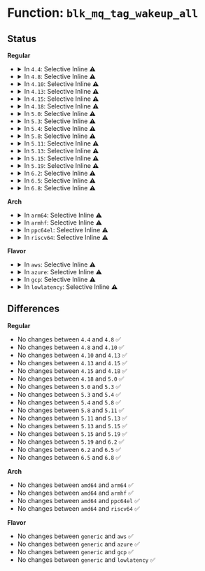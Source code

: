 # Function: <code>blk_mq_tag_wakeup_all</code>

## Status
<b>Regular</b>
<ul>
<li>
<details>
<summary>In <code>4.4</code>: Selective Inline ⚠️</summary>

```c
void blk_mq_tag_wakeup_all(struct blk_mq_tags *tags, bool include_reserve);
```

**Collision:** Unique Global

**Inline:** Selective

**Transformation:** False

**Instances:**

```
In block/blk-mq-tag.c (ffffffff813c7530)
Location: block/blk-mq-tag.c:73
Inline: True
Direct callers:
  - block/blk-mq.c:blk_mq_wake_waiters
  - block/blk-mq-tag.c:__blk_mq_tag_idle
  - block/blk-mq-tag.c:blk_mq_tag_update_depth
```
**Symbols:**

```
ffffffff813c7530-ffffffff813c75bc: blk_mq_tag_wakeup_all (STB_GLOBAL)
```
</details>
</li>
<li>
<details>
<summary>In <code>4.8</code>: Selective Inline ⚠️</summary>

```c
void blk_mq_tag_wakeup_all(struct blk_mq_tags *tags, bool include_reserve);
```

**Collision:** Unique Global

**Inline:** Selective

**Transformation:** False

**Instances:**

```
In block/blk-mq-tag.c (ffffffff8140b760)
Location: block/blk-mq-tag.c:73
Inline: True
Direct callers:
  - block/blk-mq.c:blk_mq_wake_waiters
  - block/blk-mq-tag.c:blk_mq_tag_update_depth
  - block/blk-mq-tag.c:__blk_mq_tag_idle
```
**Symbols:**

```
ffffffff8140b760-ffffffff8140b7f2: blk_mq_tag_wakeup_all (STB_GLOBAL)
```
</details>
</li>
<li>
<details>
<summary>In <code>4.10</code>: Selective Inline ⚠️</summary>

```c
void blk_mq_tag_wakeup_all(struct blk_mq_tags *tags, bool include_reserve);
```

**Collision:** Unique Global

**Inline:** Selective

**Transformation:** False

**Instances:**

```
In block/blk-mq-tag.c (ffffffff814262dd)
Location: block/blk-mq-tag.c:39
Inline: True
Inline callers:
  - block/blk-mq-tag.c:blk_mq_tag_update_depth
  - block/blk-mq-tag.c:__blk_mq_tag_idle
Direct callers:
  - block/blk-mq.c:blk_mq_wake_waiters
```
**Symbols:**

```
ffffffff81425e20-ffffffff81425e4e: blk_mq_tag_wakeup_all (STB_GLOBAL)
```
</details>
</li>
<li>
<details>
<summary>In <code>4.13</code>: Selective Inline ⚠️</summary>

```c
void blk_mq_tag_wakeup_all(struct blk_mq_tags *tags, bool include_reserve);
```

**Collision:** Unique Global

**Inline:** Selective

**Transformation:** False

**Instances:**

```
In block/blk-mq-tag.c (ffffffff81433a1e)
Location: block/blk-mq-tag.c:39
Inline: True
Inline callers:
  - block/blk-mq-tag.c:__blk_mq_tag_idle
Direct callers:
  - block/blk-mq.c:blk_mq_wake_waiters
```
**Symbols:**

```
ffffffff814339d0-ffffffff814339fe: blk_mq_tag_wakeup_all (STB_GLOBAL)
```
</details>
</li>
<li>
<details>
<summary>In <code>4.15</code>: Selective Inline ⚠️</summary>

```c
void blk_mq_tag_wakeup_all(struct blk_mq_tags *tags, bool include_reserve);
```

**Collision:** Unique Global

**Inline:** Selective

**Transformation:** False

**Instances:**

```
In block/blk-mq-tag.c (ffffffff8145f6de)
Location: block/blk-mq-tag.c:39
Inline: True
Inline callers:
  - block/blk-mq-tag.c:__blk_mq_tag_idle
Direct callers:
  - block/blk-mq.c:blk_mq_wake_waiters
```
**Symbols:**

```
ffffffff8145f690-ffffffff8145f6be: blk_mq_tag_wakeup_all (STB_GLOBAL)
```
</details>
</li>
<li>
<details>
<summary>In <code>4.18</code>: Selective Inline ⚠️</summary>

```c
void blk_mq_tag_wakeup_all(struct blk_mq_tags *tags, bool include_reserve);
```

**Collision:** Unique Global

**Inline:** Selective

**Transformation:** False

**Instances:**

```
In block/blk-mq-tag.c (ffffffff81492fbf)
Location: block/blk-mq-tag.c:42
Inline: True
Inline callers:
  - block/blk-mq-tag.c:__blk_mq_tag_idle
Direct callers:
  - block/blk-mq.c:blk_mq_wake_waiters
```
**Symbols:**

```
ffffffff81492f60-ffffffff81492f93: blk_mq_tag_wakeup_all (STB_GLOBAL)
```
</details>
</li>
<li>
<details>
<summary>In <code>5.0</code>: Selective Inline ⚠️</summary>

```c
void blk_mq_tag_wakeup_all(struct blk_mq_tags *tags, bool include_reserve);
```

**Collision:** Unique Global

**Inline:** Selective

**Transformation:** False

**Instances:**

```
In block/blk-mq-tag.c (ffffffff814acedf)
Location: block/blk-mq-tag.c:42
Inline: True
Inline callers:
  - block/blk-mq-tag.c:__blk_mq_tag_idle
Direct callers:
  - block/blk-mq.c:blk_mq_wake_waiters
```
**Symbols:**

```
ffffffff814ace80-ffffffff814aceb3: blk_mq_tag_wakeup_all (STB_GLOBAL)
```
</details>
</li>
<li>
<details>
<summary>In <code>5.3</code>: Selective Inline ⚠️</summary>

```c
void blk_mq_tag_wakeup_all(struct blk_mq_tags *tags, bool include_reserve);
```

**Collision:** Unique Global

**Inline:** Selective

**Transformation:** False

**Instances:**

```
In block/blk-mq-tag.c (ffffffff814db1ee)
Location: block/blk-mq-tag.c:43
Inline: True
Inline callers:
  - block/blk-mq-tag.c:__blk_mq_tag_idle
Direct callers:
  - block/blk-mq.c:blk_mq_wake_waiters
```
**Symbols:**

```
ffffffff814db190-ffffffff814db1c3: blk_mq_tag_wakeup_all (STB_GLOBAL)
```
</details>
</li>
<li>
<details>
<summary>In <code>5.4</code>: Selective Inline ⚠️</summary>

```c
void blk_mq_tag_wakeup_all(struct blk_mq_tags *tags, bool include_reserve);
```

**Collision:** Unique Global

**Inline:** Selective

**Transformation:** False

**Instances:**

```
In block/blk-mq-tag.c (ffffffff814f461e)
Location: block/blk-mq-tag.c:44
Inline: True
Inline callers:
  - block/blk-mq-tag.c:__blk_mq_tag_idle
Direct callers:
  - block/blk-mq.c:blk_mq_wake_waiters
```
**Symbols:**

```
ffffffff814f45c0-ffffffff814f45f3: blk_mq_tag_wakeup_all (STB_GLOBAL)
```
</details>
</li>
<li>
<details>
<summary>In <code>5.8</code>: Selective Inline ⚠️</summary>

```c
void blk_mq_tag_wakeup_all(struct blk_mq_tags *tags, bool include_reserve);
```

**Collision:** Unique Global

**Inline:** Selective

**Transformation:** False

**Instances:**

```
In block/blk-mq-tag.c (ffffffff81554c9e)
Location: block/blk-mq-tag.c:36
Inline: True
Inline callers:
  - block/blk-mq-tag.c:__blk_mq_tag_idle
Direct callers:
  - block/blk-mq.c:blk_mq_wake_waiters
```
**Symbols:**

```
ffffffff81554c40-ffffffff81554c73: blk_mq_tag_wakeup_all (STB_GLOBAL)
```
</details>
</li>
<li>
<details>
<summary>In <code>5.11</code>: Selective Inline ⚠️</summary>

```c
void blk_mq_tag_wakeup_all(struct blk_mq_tags *tags, bool include_reserve);
```

**Collision:** Unique Global

**Inline:** Selective

**Transformation:** False

**Instances:**

```
In block/blk-mq-tag.c (ffffffff81571448)
Location: block/blk-mq-tag.c:45
Inline: True
Inline callers:
  - block/blk-mq-tag.c:__blk_mq_tag_idle
Direct callers:
  - block/blk-mq.c:blk_mq_wake_waiters
```
**Symbols:**

```
ffffffff815713d0-ffffffff81571403: blk_mq_tag_wakeup_all (STB_GLOBAL)
```
</details>
</li>
<li>
<details>
<summary>In <code>5.13</code>: Selective Inline ⚠️</summary>

```c
void blk_mq_tag_wakeup_all(struct blk_mq_tags *tags, bool include_reserve);
```

**Collision:** Unique Global

**Inline:** Selective

**Transformation:** False

**Instances:**

```
In block/blk-mq-tag.c (ffffffff81579478)
Location: block/blk-mq-tag.c:45
Inline: True
Inline callers:
  - block/blk-mq-tag.c:__blk_mq_tag_idle
Direct callers:
  - block/blk-mq.c:blk_mq_wake_waiters
```
**Symbols:**

```
ffffffff81579400-ffffffff81579433: blk_mq_tag_wakeup_all (STB_GLOBAL)
```
</details>
</li>
<li>
<details>
<summary>In <code>5.15</code>: Selective Inline ⚠️</summary>

```c
void blk_mq_tag_wakeup_all(struct blk_mq_tags *tags, bool include_reserve);
```

**Collision:** Unique Global

**Inline:** Selective

**Transformation:** False

**Instances:**

```
In block/blk-mq-tag.c (ffffffff815de6b8)
Location: block/blk-mq-tag.c:46
Inline: True
Inline callers:
  - block/blk-mq-tag.c:__blk_mq_tag_idle
Direct callers:
  - block/blk-mq.c:blk_mq_wake_waiters
```
**Symbols:**

```
ffffffff815de640-ffffffff815de673: blk_mq_tag_wakeup_all (STB_GLOBAL)
```
</details>
</li>
<li>
<details>
<summary>In <code>5.19</code>: Selective Inline ⚠️</summary>

```c
void blk_mq_tag_wakeup_all(struct blk_mq_tags *tags, bool include_reserve);
```

**Collision:** Unique Global

**Inline:** Selective

**Transformation:** False

**Instances:**

```
In block/blk-mq-tag.c (ffffffff8168c866)
Location: block/blk-mq-tag.c:68
Inline: True
Inline callers:
  - block/blk-mq-tag.c:__blk_mq_tag_idle
Direct callers:
  - block/blk-mq.c:blk_mq_wake_waiters
```
**Symbols:**

```
ffffffff8168c7d0-ffffffff8168c813: blk_mq_tag_wakeup_all (STB_GLOBAL)
```
</details>
</li>
<li>
<details>
<summary>In <code>6.2</code>: Selective Inline ⚠️</summary>

```c
void blk_mq_tag_wakeup_all(struct blk_mq_tags *tags, bool include_reserve);
```

**Collision:** Unique Global

**Inline:** Selective

**Transformation:** False

**Instances:**

```
In block/blk-mq-tag.c (ffffffff8174b036)
Location: block/blk-mq-tag.c:64
Inline: True
Inline callers:
  - block/blk-mq-tag.c:__blk_mq_tag_idle
Direct callers:
  - block/blk-mq.c:blk_mq_wake_waiters
```
**Symbols:**

```
ffffffff8174af90-ffffffff8174afd3: blk_mq_tag_wakeup_all (STB_GLOBAL)
```
</details>
</li>
<li>
<details>
<summary>In <code>6.5</code>: Selective Inline ⚠️</summary>

```c
void blk_mq_tag_wakeup_all(struct blk_mq_tags *tags, bool include_reserve);
```

**Collision:** Unique Global

**Inline:** Selective

**Transformation:** False

**Instances:**

```
In block/blk-mq-tag.c (ffffffff8178775e)
Location: block/blk-mq-tag.c:69
Inline: True
Inline callers:
  - block/blk-mq-tag.c:__blk_mq_tag_idle
Direct callers:
  - block/blk-mq.c:blk_mq_wake_waiters
```
**Symbols:**

```
ffffffff817876a0-ffffffff817876e3: blk_mq_tag_wakeup_all (STB_GLOBAL)
```
</details>
</li>
<li>
<details>
<summary>In <code>6.8</code>: Selective Inline ⚠️</summary>

```c
void blk_mq_tag_wakeup_all(struct blk_mq_tags *tags, bool include_reserve);
```

**Collision:** Unique Global

**Inline:** Selective

**Transformation:** False

**Instances:**

```
In block/blk-mq-tag.c (ffffffff817c9e2b)
Location: block/blk-mq-tag.c:69
Inline: True
Inline callers:
  - block/blk-mq-tag.c:__blk_mq_tag_idle
Direct callers:
  - block/blk-mq.c:blk_mq_wake_waiters
```
**Symbols:**

```
ffffffff817c9d70-ffffffff817c9db3: blk_mq_tag_wakeup_all (STB_GLOBAL)
```
</details>
</li>
</ul>
<b>Arch</b>
<ul>
<li>
<details>
<summary>In <code>arm64</code>: Selective Inline ⚠️</summary>

```c
void blk_mq_tag_wakeup_all(struct blk_mq_tags *tags, bool include_reserve);
```

**Collision:** Unique Global

**Inline:** Selective

**Transformation:** False

**Instances:**

```
In block/blk-mq-tag.c (ffff8000105f437c)
Location: block/blk-mq-tag.c:44
Inline: True
Inline callers:
  - block/blk-mq-tag.c:__blk_mq_tag_idle
Direct callers:
  - block/blk-mq.c:blk_mq_wake_waiters
```
**Symbols:**

```
ffff8000105f42b0-ffff8000105f42f8: blk_mq_tag_wakeup_all (STB_GLOBAL)
```
</details>
</li>
<li>
<details>
<summary>In <code>armhf</code>: Selective Inline ⚠️</summary>

```c
void blk_mq_tag_wakeup_all(struct blk_mq_tags *tags, bool include_reserve);
```

**Collision:** Unique Global

**Inline:** Selective

**Transformation:** False

**Instances:**

```
In block/blk-mq-tag.c (c07a0000)
Location: block/blk-mq-tag.c:44
Inline: True
Inline callers:
  - block/blk-mq-tag.c:__blk_mq_tag_idle
Direct callers:
  - block/blk-mq.c:blk_mq_wake_waiters
```
**Symbols:**

```
c079ff7c-c079ffb4: blk_mq_tag_wakeup_all (STB_GLOBAL)
```
</details>
</li>
<li>
<details>
<summary>In <code>ppc64el</code>: Selective Inline ⚠️</summary>

```c
void blk_mq_tag_wakeup_all(struct blk_mq_tags *tags, bool include_reserve);
```

**Collision:** Unique Global

**Inline:** Selective

**Transformation:** False

**Instances:**

```
In block/blk-mq-tag.c (c00000000078bb8c)
Location: block/blk-mq-tag.c:44
Inline: True
Inline callers:
  - block/blk-mq-tag.c:__blk_mq_tag_idle
Direct callers:
  - block/blk-mq.c:blk_mq_wake_waiters
```
**Symbols:**

```
c00000000078baa0-c00000000078bb24: blk_mq_tag_wakeup_all (STB_GLOBAL)
```
</details>
</li>
<li>
<details>
<summary>In <code>riscv64</code>: Selective Inline ⚠️</summary>

```c
void blk_mq_tag_wakeup_all(struct blk_mq_tags *tags, bool include_reserve);
```

**Collision:** Unique Global

**Inline:** Selective

**Transformation:** False

**Instances:**

```
In block/blk-mq-tag.c (ffffffe0004323f6)
Location: block/blk-mq-tag.c:44
Inline: True
Inline callers:
  - block/blk-mq-tag.c:__blk_mq_tag_idle
Direct callers:
  - block/blk-mq.c:blk_mq_wake_waiters
```
**Symbols:**

```
ffffffe000432376-ffffffe0004323c4: blk_mq_tag_wakeup_all (STB_GLOBAL)
```
</details>
</li>
</ul>
<b>Flavor</b>
<ul>
<li>
<details>
<summary>In <code>aws</code>: Selective Inline ⚠️</summary>

```c
void blk_mq_tag_wakeup_all(struct blk_mq_tags *tags, bool include_reserve);
```

**Collision:** Unique Global

**Inline:** Selective

**Transformation:** False

**Instances:**

```
In block/blk-mq-tag.c (ffffffff814ecbfe)
Location: block/blk-mq-tag.c:44
Inline: True
Inline callers:
  - block/blk-mq-tag.c:__blk_mq_tag_idle
Direct callers:
  - block/blk-mq.c:blk_mq_wake_waiters
```
**Symbols:**

```
ffffffff814ecba0-ffffffff814ecbd3: blk_mq_tag_wakeup_all (STB_GLOBAL)
```
</details>
</li>
<li>
<details>
<summary>In <code>azure</code>: Selective Inline ⚠️</summary>

```c
void blk_mq_tag_wakeup_all(struct blk_mq_tags *tags, bool include_reserve);
```

**Collision:** Unique Global

**Inline:** Selective

**Transformation:** False

**Instances:**

```
In block/blk-mq-tag.c (ffffffff814dd14e)
Location: block/blk-mq-tag.c:44
Inline: True
Inline callers:
  - block/blk-mq-tag.c:__blk_mq_tag_idle
Direct callers:
  - block/blk-mq.c:blk_mq_wake_waiters
```
**Symbols:**

```
ffffffff814dd0f0-ffffffff814dd123: blk_mq_tag_wakeup_all (STB_GLOBAL)
```
</details>
</li>
<li>
<details>
<summary>In <code>gcp</code>: Selective Inline ⚠️</summary>

```c
void blk_mq_tag_wakeup_all(struct blk_mq_tags *tags, bool include_reserve);
```

**Collision:** Unique Global

**Inline:** Selective

**Transformation:** False

**Instances:**

```
In block/blk-mq-tag.c (ffffffff814e8c8e)
Location: block/blk-mq-tag.c:44
Inline: True
Inline callers:
  - block/blk-mq-tag.c:__blk_mq_tag_idle
Direct callers:
  - block/blk-mq.c:blk_mq_wake_waiters
```
**Symbols:**

```
ffffffff814e8c30-ffffffff814e8c63: blk_mq_tag_wakeup_all (STB_GLOBAL)
```
</details>
</li>
<li>
<details>
<summary>In <code>lowlatency</code>: Selective Inline ⚠️</summary>

```c
void blk_mq_tag_wakeup_all(struct blk_mq_tags *tags, bool include_reserve);
```

**Collision:** Unique Global

**Inline:** Selective

**Transformation:** False

**Instances:**

```
In block/blk-mq-tag.c (ffffffff81501c2e)
Location: block/blk-mq-tag.c:44
Inline: True
Inline callers:
  - block/blk-mq-tag.c:__blk_mq_tag_idle
Direct callers:
  - block/blk-mq.c:blk_mq_wake_waiters
```
**Symbols:**

```
ffffffff81501bd0-ffffffff81501c03: blk_mq_tag_wakeup_all (STB_GLOBAL)
```
</details>
</li>
</ul>

## Differences
<b>Regular</b>
<ul>
<li>
No changes between <code>4.4</code> and <code>4.8</code> ✅
</li>
<li>
No changes between <code>4.8</code> and <code>4.10</code> ✅
</li>
<li>
No changes between <code>4.10</code> and <code>4.13</code> ✅
</li>
<li>
No changes between <code>4.13</code> and <code>4.15</code> ✅
</li>
<li>
No changes between <code>4.15</code> and <code>4.18</code> ✅
</li>
<li>
No changes between <code>4.18</code> and <code>5.0</code> ✅
</li>
<li>
No changes between <code>5.0</code> and <code>5.3</code> ✅
</li>
<li>
No changes between <code>5.3</code> and <code>5.4</code> ✅
</li>
<li>
No changes between <code>5.4</code> and <code>5.8</code> ✅
</li>
<li>
No changes between <code>5.8</code> and <code>5.11</code> ✅
</li>
<li>
No changes between <code>5.11</code> and <code>5.13</code> ✅
</li>
<li>
No changes between <code>5.13</code> and <code>5.15</code> ✅
</li>
<li>
No changes between <code>5.15</code> and <code>5.19</code> ✅
</li>
<li>
No changes between <code>5.19</code> and <code>6.2</code> ✅
</li>
<li>
No changes between <code>6.2</code> and <code>6.5</code> ✅
</li>
<li>
No changes between <code>6.5</code> and <code>6.8</code> ✅
</li>
</ul>
<b>Arch</b>
<ul>
<li>
No changes between <code>amd64</code> and <code>arm64</code> ✅
</li>
<li>
No changes between <code>amd64</code> and <code>armhf</code> ✅
</li>
<li>
No changes between <code>amd64</code> and <code>ppc64el</code> ✅
</li>
<li>
No changes between <code>amd64</code> and <code>riscv64</code> ✅
</li>
</ul>
<b>Flavor</b>
<ul>
<li>
No changes between <code>generic</code> and <code>aws</code> ✅
</li>
<li>
No changes between <code>generic</code> and <code>azure</code> ✅
</li>
<li>
No changes between <code>generic</code> and <code>gcp</code> ✅
</li>
<li>
No changes between <code>generic</code> and <code>lowlatency</code> ✅
</li>
</ul>

